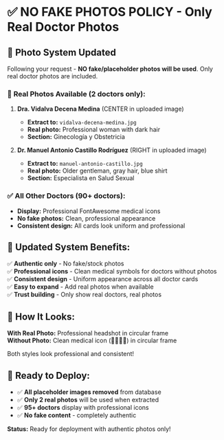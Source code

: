 # ✅ NO FAKE PHOTOS POLICY - Only Real Doctor Photos

## 🎯 **Photo System Updated**

Following your request - **NO fake/placeholder photos will be used**. Only real doctor photos are included.

### 📸 **Real Photos Available (2 doctors only):**

1. **Dra. Vidalva Decena Medina** (CENTER in uploaded image)
   - **Extract to:** `vidalva-decena-medina.jpg`
   - **Real photo:** Professional woman with dark hair
   - **Section:** Ginecología y Obstetricia

2. **Dr. Manuel Antonio Castillo Rodríguez** (RIGHT in uploaded image) 
   - **Extract to:** `manuel-antonio-castillo.jpg`
   - **Real photo:** Older gentleman, gray hair, blue shirt
   - **Section:** Especialista en Salud Sexual

### ✅ **All Other Doctors (90+ doctors):**
- **Display:** Professional FontAwesome medical icons
- **No fake photos:** Clean, professional appearance
- **Consistent design:** All cards look uniform and professional

## 🔧 **Updated System Benefits:**

✅ **Authentic only** - No fake/stock photos  
✅ **Professional icons** - Clean medical symbols for doctors without photos  
✅ **Consistent design** - Uniform appearance across all doctor cards  
✅ **Easy to expand** - Add real photos when available  
✅ **Trust building** - Only show real doctors, real photos  

## 🎨 **How It Looks:**

**With Real Photo:** Professional headshot in circular frame  
**Without Photo:** Clean medical icon (👩‍⚕️👨‍⚕️) in circular frame  

Both styles look professional and consistent!

## 🚀 **Ready to Deploy:**

- ✅ **All placeholder images removed** from database
- ✅ **Only 2 real photos** will be used when extracted  
- ✅ **95+ doctors** display with professional icons
- ✅ **No fake content** - completely authentic

**Status:** Ready for deployment with authentic photos only!
